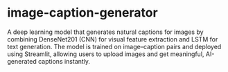# image-caption-generator
A deep learning model that generates natural captions for images by combining DenseNet201 (CNN) for visual feature extraction and LSTM for text generation. The model is trained on image–caption pairs and deployed using Streamlit, allowing users to upload images and get meaningful, AI-generated captions instantly.

